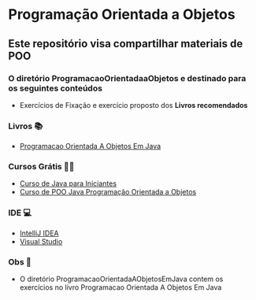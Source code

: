 # Programação Orientada a Objetos
## Este repositório visa compartilhar materiais de POO
### O diretório ProgramacaoOrientadaaObjetos e destinado para os seguintes conteúdos 
* Exercícios de Fixação e exercício proposto dos **Livros recomendados**
### Livros 📚
* [Programacao Orientada A Objetos Em Java](https://www.amazon.com.br/Programacao-Orientada-Objetos-Em-Java/dp/8575021990)
### Cursos Grátis 👨‍🏫
* [Curso de Java para Iniciantes](https://www.youtube.com/playlist?list=PLHz_AreHm4dkI2ZdjTwZA4mPMxWTfNSpR)
* [Curso de POO Java Programação Orientada a Objetos](https://www.youtube.com/playlist?list=PLHz_AreHm4dkqe2aR0tQK74m8SFe-aGsY)
###  IDE 💻
* [IntelliJ IDEA](https://www.jetbrains.com/idea/download/download-thanks.html?platform=windows&code=IIC)
* [Visual Studio](https://code.visualstudio.com/download)
###  Obs 🚩
* O diretório ProgramacaoOrientadaAObjetosEmJava contem os exercícios no livro Programacao Orientada A Objetos Em Java
